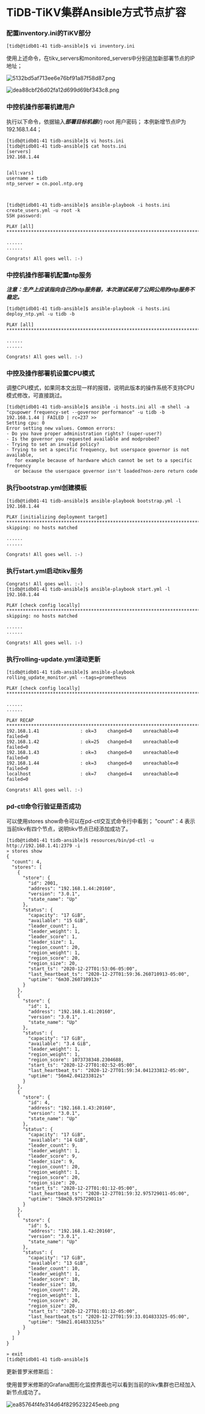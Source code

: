 # TiDB-TiKV集群Ansible方式节点扩容


### 配置inventory.ini的TiKV部分

```
[tidb@tidb01-41 tidb-ansible]$ vi inventory.ini
```
使用上述命令，在tikv_servers和monitored_servers中分别追加新部署节点的IP地址；

![5132bd5af713ee6e76bf91a87f58d87.png](http://cdn.lifemini.cn/dbblog/20201227/c45b87c46cc143f8a0def8b154e35c6c.png)


![dea88cbf26d02fa12d699d69bf343c8.png](http://cdn.lifemini.cn/dbblog/20201227/15323cdc7b4a49c2a7b30532829c1c83.png)



### 中控机操作部署机建用户

执行以下命令，依据输入***部署目标机器***的 root 用户密码；
本例新增节点IP为192.168.1.44；



```
[tidb@tidb01-41 tidb-ansible]$ vi hosts.ini 
[tidb@tidb01-41 tidb-ansible]$ cat hosts.ini 
[servers]
192.168.1.44


[all:vars]
username = tidb
ntp_server = cn.pool.ntp.org



[tidb@tidb01-41 tidb-ansible]$ ansible-playbook -i hosts.ini create_users.yml -u root -k
SSH password: 

PLAY [all] ***************************************************************************************************************

......
......

Congrats! All goes well. :-)
```

### 中控机操作部署机配置ntp服务

***注意：生产上应该指向自己的ntp服务器，本次测试采用了公网公用的ntp服务不稳定。***

```
[tidb@tidb01-41 tidb-ansible]$ ansible-playbook -i hosts.ini deploy_ntp.yml -u tidb -b

PLAY [all] ***************************************************************************************************************

......
......

Congrats! All goes well. :-)
```




### 中控及操作部署机设置CPU模式


调整CPU模式，如果同本文出现一样的报错，说明此版本的操作系统不支持CPU模式修改，可直接跳过。

```
[tidb@tidb01-41 tidb-ansible]$ ansible -i hosts.ini all -m shell -a "cpupower frequency-set --governor performance" -u tidb -b
192.168.1.44 | FAILED | rc=237 >>
Setting cpu: 0
Error setting new values. Common errors:
- Do you have proper administration rights? (super-user?)
- Is the governor you requested available and modprobed?
- Trying to set an invalid policy?
- Trying to set a specific frequency, but userspace governor is not available,
   for example because of hardware which cannot be set to a specific frequency
   or because the userspace governor isn't loaded?non-zero return code

```


### 执行bootstrap.yml创建模板
```
[tidb@tidb01-41 tidb-ansible]$ ansible-playbook bootstrap.yml -l 192.168.1.44

PLAY [initializing deployment target] ************************************************************************************
skipping: no hosts matched

......
......

Congrats! All goes well. :-)
```



### 执行start.yml启动tikv服务

```
Congrats! All goes well. :-)
[tidb@tidb01-41 tidb-ansible]$ ansible-playbook start.yml -l 192.168.1.44

PLAY [check config locally] **********************************************************************************************
skipping: no hosts matched

......
......

Congrats! All goes well. :-)
```

### 执行rolling-update.yml滚动更新

```
[tidb@tidb01-41 tidb-ansible]$ ansible-playbook rolling_update_monitor.yml --tags=prometheus

PLAY [check config locally] **********************************************************************************************

......
......

PLAY RECAP ***************************************************************************************************************
192.168.1.41               : ok=3    changed=0    unreachable=0    failed=0   
192.168.1.42               : ok=25   changed=8    unreachable=0    failed=0   
192.168.1.43               : ok=3    changed=0    unreachable=0    failed=0   
192.168.1.44               : ok=3    changed=0    unreachable=0    failed=0   
localhost                  : ok=7    changed=4    unreachable=0    failed=0   

Congrats! All goes well. :-)

```


### pd-ctl命令行验证是否成功

可以使用stores show命令可以在pd-ctl交互式命令行中看到；
"count"：4 表示当前tikv有四个节点，说明tikv节点已经添加成功了。

```
[tidb@tidb01-41 tidb-ansible]$ resources/bin/pd-ctl -u http://192.168.1.41:2379 -i
» stores show
{
  "count": 4,
  "stores": [
    {
      "store": {
        "id": 2001,
        "address": "192.168.1.44:20160",
        "version": "3.0.1",
        "state_name": "Up"
      },
      "status": {
        "capacity": "17 GiB",
        "available": "15 GiB",
        "leader_count": 1,
        "leader_weight": 1,
        "leader_score": 1,
        "leader_size": 1,
        "region_count": 20,
        "region_weight": 1,
        "region_score": 20,
        "region_size": 20,
        "start_ts": "2020-12-27T01:53:06-05:00",
        "last_heartbeat_ts": "2020-12-27T01:59:36.260710913-05:00",
        "uptime": "6m30.260710913s"
      }
    },
    {
      "store": {
        "id": 1,
        "address": "192.168.1.41:20160",
        "version": "3.0.1",
        "state_name": "Up"
      },
      "status": {
        "capacity": "17 GiB",
        "available": "3.4 GiB",
        "leader_weight": 1,
        "region_weight": 1,
        "region_score": 1073738348.2304688,
        "start_ts": "2020-12-27T01:02:52-05:00",
        "last_heartbeat_ts": "2020-12-27T01:59:34.041233812-05:00",
        "uptime": "56m42.041233812s"
      }
    },
    {
      "store": {
        "id": 4,
        "address": "192.168.1.43:20160",
        "version": "3.0.1",
        "state_name": "Up"
      },
      "status": {
        "capacity": "17 GiB",
        "available": "14 GiB",
        "leader_count": 9,
        "leader_weight": 1,
        "leader_score": 9,
        "leader_size": 9,
        "region_count": 20,
        "region_weight": 1,
        "region_score": 20,
        "region_size": 20,
        "start_ts": "2020-12-27T01:01:12-05:00",
        "last_heartbeat_ts": "2020-12-27T01:59:32.975729011-05:00",
        "uptime": "58m20.975729011s"
      }
    },
    {
      "store": {
        "id": 5,
        "address": "192.168.1.42:20160",
        "version": "3.0.1",
        "state_name": "Up"
      },
      "status": {
        "capacity": "17 GiB",
        "available": "13 GiB",
        "leader_count": 10,
        "leader_weight": 1,
        "leader_score": 10,
        "leader_size": 10,
        "region_count": 20,
        "region_weight": 1,
        "region_score": 20,
        "region_size": 20,
        "start_ts": "2020-12-27T01:01:12-05:00",
        "last_heartbeat_ts": "2020-12-27T01:59:33.014833325-05:00",
        "uptime": "58m21.014833325s"
      }
    }
  ]
}

» exit
[tidb@tidb01-41 tidb-ansible]$ 

```


更新普罗米修斯后：


使用普罗米修斯的Grafana图形化监控界面也可以看到当前的tikv集群也已经加入新节点成功了。

![ea85764f4fe314d64f8295232245eeb.png](http://cdn.lifemini.cn/dbblog/20201227/2b15553374e54489b3b3f12707d5d264.png)




